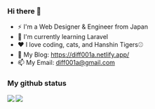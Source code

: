 ### Hi there 👋

- ⚡ I'm a Web Designer & Engineer from Japan
- 🌱 I'm currently learning Laravel
- ❤️ I love coding, cats, and Hanshin Tigers⚾️
- 📝 My Blog: https://diff001a.netlify.app/
- 📫 My Email: diff001a@gmail.com

### My github status

<a href="https://github.com/anuraghazra/github-readme-stats">
  <img align="left" src="https://github-readme-stats.vercel.app/api?username=diff001a&count_private=true&show_icons=true&hide=issues&theme=dracula" />
</a>
<a href="https://github.com/anuraghazra/github-readme-stats">
  <img align="left" src="https://github-readme-stats.vercel.app/api/top-langs/?username=diff001a&theme=dracula&langs_count=3" />
</a>

<!--
**diff001a/diff001a** is a ✨ _special_ ✨ repository because its `README.md` (this file) appears on your GitHub profile.

Here are some ideas to get you started:

- 🔭 I’m currently working on ...
- 🌱 I’m currently learning ...
- 👯 I’m looking to collaborate on ...
- 🤔 I’m looking for help with ...
- 💬 Ask me about ...
- 📫 How to reach me: ...
- 😄 Pronouns: ...
- ⚡ Fun fact: ...
-->

